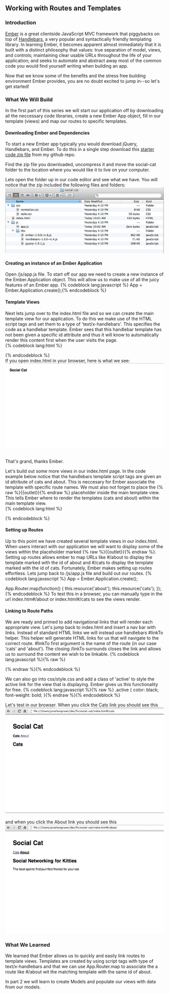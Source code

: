 ## Working with Routes and Templates

### Introduction

[Ember](http://emberjs.com/) is a great clientside JavaScript MVC framework that piggybacks on top of [Handlebars](http://handlebarsjs.com/), a very popular and syntactically friendly templating library. In learning Ember, it becomes apparent almost immediately that it is built with a distinct philosophy that values: true separation of model, views, and controls; maintaining clear usable URLs throughout the life of your application; and seeks to automate and abstract away most of the common code you would find yourself writing when building an app.

Now that we know some of the benefits and the stress free building environment Ember provides, you are no doubt excited to jump in--so let's get started!

### What We Will Build

In the first part of this series we will start our application off by downloading all the neccessary code libraries, create a new Ember App object, fill in our template (views) and map our routes to specific templates.

#### Downloading Ember and Dependencies

To start a new Ember app typically you would download jQuery, Handlebars, and Ember. To do this in a single step download this [starter code zip file](http://google.com) from my github repo.

Find the zip file you downloaded, uncompress it and move the social-cat folder to the location where you would like it to live on your computer.

Lets open the folder up in our code editor and see what we have. You will notice that the zip included the following files and folders:<br><img src="/images/content/social-cat-folder-structure.jpg" alt="Social Cat App folder structure">

#### Creating an instance of an Ember Application

Open /js/app.js file. To start off our app we need to create a new instance of the Ember.Application object. This will allow us to make use of all the juicy features of an Ember app.
{% codeblock lang:javascript %}
App = Ember.Application.create();{% endcodeblock %}

#### Template Views

Next lets jump over to the index.html file and so we can create the main template view for our application. To do this we make use of the HTML script tags and set them to a type of 'text/x-handlebars'. This specifies the code as a handlebar template. Ember sees that this handlebar template has not been given a specific id attribute and thus it will know to automatically render this content first when the user visits the page.<br>
{% codeblock lang:html %}
<script type="text/x-handlebars">
  <h1>Social Cat</h1>
</script>{% endcodeblock %}<br>If you open index.html in your browser, here is what we see:<img src="/images/content/social-cat-browser-view-1.jpg" alt="Social Cat browser view 1"><br><br>
That's grand, thanks Ember.

Let's build out some more views in our index.html page. In the code example below notice that the handlebars template script tags are given an id attribute of cats and about. This is neccesary for Ember associate the template with specific route names. We must also not forget to place the {% raw %}{{outlet}}{% endraw %} placeholder inside the main template view. This tells Ember where to render the templates (cats and about) within the main template view.<br>
{% codeblock lang:html %}
<script type="text/x-handlebars">
  <h1>Social Cat</h1>
  {% raw %}{{outlet}}{% endraw %}
</script>

<script type="text/x-handlebars" id="about">
  <h2>About Social Cat</h2>
</script>

<script type="text/x-handlebars" id="cats">
  <h2>Cats</h2>
</script>{% endcodeblock %}

#### Setting up Routes

Up to this point we have created several template views in our index.html. When users interact with our application we will want to display some of the views within the placeholder marked {% raw %}{{outlet}}{% endraw %}. Setting up routes allows ember to map URLs like #/about to display the template marked with the id of about and #/cats to display the template marked with the id of cats. Fortunately, Ember makes setting up routes effortless. Lets jump back to /js/app.js file and build out our routes.
{% codeblock lang:javascript %}
App = Ember.Application.create();

App.Router.map(function() {
  this.resource('about');
  this.resource('cats');
});
{% endcodeblock %}
To test this in a browser, you can manually type in the url index.htm#/about or index.html#/cats to see the views render.

#### Linking to Route Paths

We are ready and primed to add navigational links that will render each appropriate view. Let's jump back to index.html and insert a nav bar with links. Instead of standard HTML links we will instead use handlebars #linkTo helper. This helper will generate HTML links for us that will navigate to the correct route. #linkTo first argument is the name of the route (in our case 'cats' and 'about'). The closing /linkTo surrounds closes the link and allows us to surround the content we wish to be linkable.
{% codeblock lang:javascript %}{% raw %}
<script type="text/x-handlebars">
  <h1>Social Cat</h1>
  <nav>{{#linkTo 'cats'}}Cats{{/linkTo}} {{#linkTo 'about'}}About{{/linkTo}}</nav>
  {{outlet}}
</script>

<script type="text/x-handlebars" id="about">
  <h2>Social Networking for Kitties</h2>
  <p>The best spot to find purrrfect friends for your cat.</p>
</script>

<script type="text/x-handlebars" id="cats">
  <h2>Cats</h2>
</script>{% endraw %}{% endcodeblock %}
We can also go into css/style.css and add a class of 'active' to style the active link for the view that is displaying. Ember gives us this functionality for free.
{% codeblock lang:javascript %}{% raw %}
.active {
  color: black;
  font-weight: bold;
}{% endraw %}{% endcodeblock %}

Let's test in our browser. When you click the Cats link you should see this<br><img src="/images/content/social-cat-browser-view-2.jpg" alt="Browser view of cats template"><br><br>and when you click the About link you should see this<br><img src="/images/content/social-cat-browser-view-3.jpg" alt="Browser view of about template">

### What We Learned

We learned that Ember allows us to quickly and easily link routes to template views. Templates are created by using script tags with type of text/x-handlebars and that we can use App.Router.map to associate the a route like #/about wit the matching template with the same id of about.

In part 2 we will learn to create Models and populate our views with data from our models.
